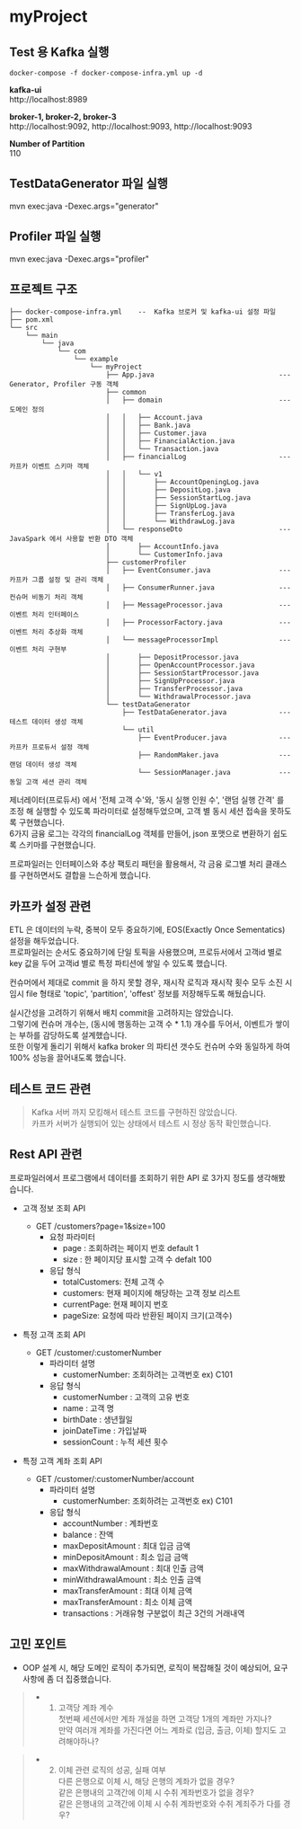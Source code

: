 # myProject

## Test 용 Kafka 실행
```
docker-compose -f docker-compose-infra.yml up -d  
```

**kafka-ui** \
http://localhost:8989

**broker-1, broker-2, broker-3** \
http://localhost:9092, http://localhost:9093, http://localhost:9093

**Number of Partition** \
110

##  TestDataGenerator 파일 실행 
mvn exec:java -Dexec.args="generator"

##  Profiler 파일 실행 
mvn exec:java -Dexec.args="profiler"



##  프로젝트 구조 
```
├── docker-compose-infra.yml    --  Kafka 브로커 및 kafka-ui 설정 파일 
├── pom.xml
└── src
    └── main
        └── java
            └── com
                └── example
                    └── myProject
                        ├── App.java                               --- Generator, Profiler 구동 객체
                        ├── common
                        │   ├── domain                             --- 도메인 정의
                        │   │   ├── Account.java
                        │   │   ├── Bank.java
                        │   │   ├── Customer.java
                        │   │   ├── FinancialAction.java
                        │   │   └── Transaction.java
                        │   ├── financialLog                       --- 카프카 이벤트 스키마 객체
                        │   │   └── v1
                        │   │       ├── AccountOpeningLog.java
                        │   │       ├── DepositLog.java
                        │   │       ├── SessionStartLog.java
                        │   │       ├── SignUpLog.java
                        │   │       ├── TransferLog.java
                        │   │       └── WithdrawLog.java
                        │   └── responseDto                        --- JavaSpark 에서 사용할 반환 DTO 객체
                        │       ├── AccountInfo.java
                        │       └── CustomerInfo.java
                        ├── customerProfiler
                        │   ├── EventConsumer.java                 --- 카프카 그룹 설정 및 관리 객체
                        │   ├── ConsumerRunner.java                --- 컨슈머 비동기 처리 객체
                        │   ├── MessageProcessor.java              --- 이벤트 처리 인터페이스
                        │   ├── ProcessorFactory.java              --- 이벤트 처리 추상화 객체
                        │   └── messageProcessorImpl               --- 이벤트 처리 구현부
                        │       ├── DepositProcessor.java
                        │       ├── OpenAccountProcessor.java
                        │       ├── SessionStartProcessor.java
                        │       ├── SignUpProcessor.java
                        │       ├── TransferProcessor.java
                        │       └── WithdrawalProcessor.java
                        └── testDataGenerator
                            ├── TestDataGenerator.java             --- 테스트 데이터 생성 객체
                            └── util
                                ├── EventProducer.java             --- 카프카 프로듀서 설정 객체
                                ├── RandomMaker.java               --- 랜덤 데이터 생성 객체
                                └── SessionManager.java            --- 동일 고객 세션 관리 객체
```
제너레이터(프로듀서) 에서 '전체 고객 수'와, '동시 실행 인원 수', '랜덤 실행 간격' 를 조정 해 실행할 수 있도록 파라미터로 설정해두었으며, 고객 별 동시 세션 접속을 못하도록 구현했습니다. \
6가지 금융 로그는 각각의 financialLog 객체를 만들어, json 포맷으로 변환하기 쉽도록 스키마를 구현했습니다. 

프로파일러는 인터페이스와 추상 팩토리 패턴을 활용해서, 각 금융 로그별 처리 클래스를 구현하면서도 결합을 느슨하게 했습니다.


## 카프카 설정 관련
ETL 은 데이터의 누락, 중복이 모두 중요하기에, EOS(Exactly Once Sementatics) 설정을 해두었습니다. \
프로파일러는 순서도 중요하기에 단일 토픽을 사용했으며, 프로듀서에서 고객id 별로 key 값을 두어 고객id 별로 특정 파티션에 쌓일 수 있도록 했습니다.  

컨슈머에서 제대로 commit 을 하지 못할 경우, 재시작 로직과 재시작 횟수 모두 소진 시 
임시 file 형태로 'topic', 'partition', 'offest' 정보를 저장해두도록 해뒀습니다.

실시간성을 고려하기 위해서 배치 commit을 고려하지는 않았습니다. \
그렇기에 컨슈머 개수는, (동시에 행동하는 고객 수 * 1.1) 개수를 두어서, 이벤트가 쌓이는 부하를 감당하도록 설계했습니다. \
또한 이렇게 돌리기 위해서 kafka broker 의 파티션 갯수도 컨슈머 수와 동일하게 하여 100% 성능을 끌어내도록 했습니다.


## 테스트 코드 관련 
> Kafka 서버 까지 모킹해서 테스트 코드를 구현하진 않았습니다.  \
카프카 서버가 실행되어 있는 상태에서 테스트 시 정상 동작 확인했습니다.


## Rest API 관련
프로파일러에서 프로그램에서 데이터를 조회하기 위한 API 로 3가지 정도를 생각해봤습니다.
- 고객 정보 조회 API 
  - GET /customers?page=1&size=100  
    - 요청 파라미터
      - page : 조회하려는 페이지 번호 default 1
      - size : 한 페이지당 표시할 고객 수 defalt 100
    - 응답 형식
      - totalCustomers: 전체 고객 수
      - customers: 현재 페이지에 해당하는 고객 정보 리스트
      - currentPage: 현재 페이지 번호
      - pageSize: 요청에 따라 반환된 페이지 크기(고객수)

- 특정 고객 조회 API
  - GET /customer/:customerNumber
    - 파라미터 설명
      - customerNumber: 조회하려는 고객번호 ex) C101
    - 응답 형식
      - customerNumber  : 고객의 고유 번호
      - name            : 고객 명
      - birthDate       : 생년월일
      - joinDateTime    : 가입날짜
      - sessionCount    : 누적 세션 횟수

- 특정 고객 계좌 조회 API 
  - GET /customer/:customerNumber/account
    - 파라미터 설명
      - customerNumber: 조회하려는 고객번호 ex) C101
    - 응답 형식
      - accountNumber       : 계좌번호
      - balance             : 잔액
      - maxDepositAmount    : 최대 입금 금액
      - minDepositAmount    : 최소 입금 금액
      - maxWithdrawalAmount : 최대 인출 금액
      - minWithdrawalAmount : 최소 인출 금액
      - maxTransferAmount   : 최대 이체 금액
      - maxTransferAmount   : 최소 이체 금액
      - transactions        : 거래유형 구분없이 최근 3건의 거래내역

## 고민 포인트
- OOP 설계 시, 해당 도메인 로직이 추가되면, 로직이 복잡해질 것이 예상되어, 요구사항에 좀 더 집중했습니다. 
 
> - 1. 고객당 계좌 계수 \
  첫번째 세션에서만 계좌 개설을 하면 고객당 1개의 계좌만 가지나? \
  만약 여러개 계좌를 가진다면 어느 계좌로 (입금, 출금, 이체) 할지도 고려해야하나?

> - 2. 이체 관련 로직의 성공, 실패 여부 \
   다른 은행으로 이체 시, 해당 은행의 계좌가 없을 경우? \
   같은 은행내의 고객간에 이체 시 수취 계좌번호가 없을 경우? \
   같은 은행내의 고객간에 이체 시 수취 계좌번호와 수취 계죄주가 다를 경우?

